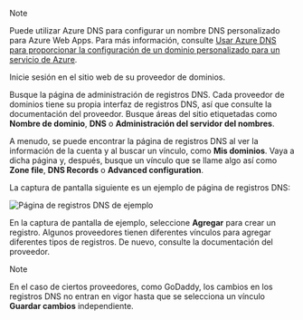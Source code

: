 > [!NOTE]
> Puede utilizar Azure DNS para configurar un nombre DNS personalizado para Azure Web Apps. Para más información, consulte [Usar Azure DNS para proporcionar la configuración de un dominio personalizado para un servicio de Azure](../articles/dns/dns-custom-domain.md#app-service-web-apps).
>
>

Inicie sesión en el sitio web de su proveedor de dominios.

Busque la página de administración de registros DNS. Cada proveedor de dominios tiene su propia interfaz de registros DNS, así que consulte la documentación del proveedor. Busque áreas del sitio etiquetadas como **Nombre de dominio**, **DNS** o **Administración del servidor del nombres**. 

A menudo, se puede encontrar la página de registros DNS al ver la información de la cuenta y al buscar un vínculo, como **Mis dominios**. Vaya a dicha página y, después, busque un vínculo que se llame algo así como **Zone file**, **DNS Records** o **Advanced configuration**.

La captura de pantalla siguiente es un ejemplo de página de registros DNS:

![Página de registros DNS de ejemplo](./media/app-service-web-access-dns-records-no-h/example-record-ui.png)

En la captura de pantalla de ejemplo, seleccione **Agregar** para crear un registro. Algunos proveedores tienen diferentes vínculos para agregar diferentes tipos de registros. De nuevo, consulte la documentación del proveedor.

> [!NOTE]
> En el caso de ciertos proveedores, como GoDaddy, los cambios en los registros DNS no entran en vigor hasta que se selecciona un vínculo **Guardar cambios** independiente. 

